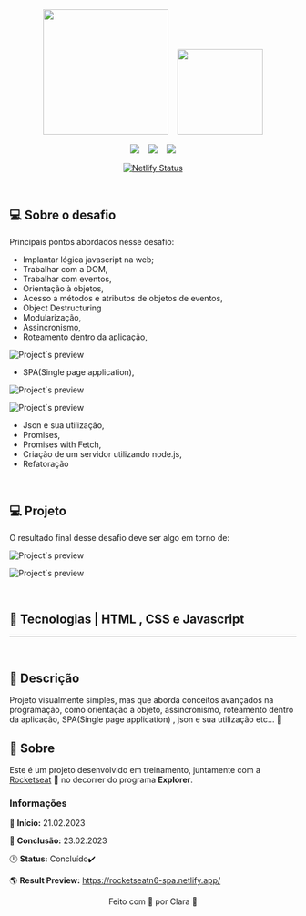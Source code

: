 <div align="center">
<img width="220px" src="https://raw.githubusercontent.com/Rocketseat/awesome/master/assets/logo_rocketseat.png" alt="">&nbsp;&nbsp;&nbsp;
<img width="150px" src="https://www.rocketseat.com.br/_next/image?url=%2Fassets%2Flogos%2Fexplorer.svg&w=256&q=75"  alt="">
<br>
<p align="center">
<img src="https://img.shields.io/github/last-commit/Clara-Pacheco/SPA_project_ExplorerN6"/>&nbsp;&nbsp;&nbsp;
<img src="https://img.shields.io/github/repo-size/Clara-Pacheco/SPA_project_ExplorerN6"/>&nbsp;&nbsp;&nbsp;
<img src="https://img.shields.io/github/languages/count/Clara-Pacheco/SPA_project_ExplorerN6"/>

[![Netlify Status](https://api.netlify.com/api/v1/badges/1268c36a-436a-4f2b-93b9-866621d17715/deploy-status)](https://app.netlify.com/sites/rocketseatn6-spa/deploys)

</div>

<br>

## 💻 Sobre o desafio

Principais pontos abordados nesse desafio:

- Implantar lógica javascript na web;
- Trabalhar com a DOM,
- Trabalhar com eventos,
- Orientação à objetos,
- Acesso a métodos e atributos de objetos de eventos,
- Object Destructuring
- Modularização,
- Assincronismo,
- Roteamento dentro da aplicação,  

![Project´s preview](https://github.com/Clara-Pacheco/SPA_project_ExplorerN6/blob/main/assets/Adicionando%20um%20servidor%20local%20e%20simples%20com%20NodeJS%20_%20Rocketseat%20-%20Google%20Chrome%2023_02_2023%2010_03_52.png)   

- SPA(Single page application),

![Project´s preview](https://github.com/Clara-Pacheco/SPA_project_ExplorerN6/blob/main/assets/Adicionando%20um%20servidor%20local%20e%20simples%20com%20NodeJS%20_%20Rocketseat%20-%20Google%20Chrome%2023_02_2023%2010_06_32.png)  

![Project´s preview](https://github.com/Clara-Pacheco/SPA_project_ExplorerN6/blob/main/assets/Adicionando%20um%20servidor%20local%20e%20simples%20com%20NodeJS%20_%20Rocketseat%20-%20Google%20Chrome%2023_02_2023%2010_10_40.png)  

- Json e sua utilização,
- Promises,
- Promises with Fetch,
- Criação de um servidor utilizando node.js,
- Refatoração

<br>

## 💻 Projeto

O resultado final desse desafio deve ser algo em torno de:

![Project´s preview](https://github.com/Clara-Pacheco/SPA_project_ExplorerN6/blob/main/assets/Adicionando%20um%20servidor%20local%20e%20simples%20com%20NodeJS%20_%20Rocketseat%20-%20Google%20Chrome%2023_02_2023%2010_03_32.png)  

![Project´s preview](https://github.com/Clara-Pacheco/SPA_project_ExplorerN6/blob/main/assets/Adicionando%20um%20servidor%20local%20e%20simples%20com%20NodeJS%20_%20Rocketseat%20-%20Google%20Chrome%2023_02_2023%2010_04_41.png)  

<br>

## 🧪 Tecnologias | HTML , CSS e Javascript
---
<br>

## 📜 Descrição

Projeto visualmente simples, mas que aborda conceitos avançados na programação, como orientação a objeto, assincronismo, roteamento dentro da aplicação, SPA(Single page application) , json e sua utilização etc... 🚀


##  📕 Sobre  

<p>Este é um projeto desenvolvido em treinamento, juntamente com a 
<a  href="https://www.rocketseat.com.br">Rocketseat</a> 🚀  
no decorrer do programa <b>Explorer</b>.  

<br>

### Informações  

📅 **Início:** 21.02.2023

📅 **Conclusão:** 23.02.2023

🕛 **Status:** Concluído✔️

🌎 **Result Preview:** https://rocketseatn6-spa.netlify.app/

<div align="center">
Feito com 💜 por Clara 🚀
</div>
</p>